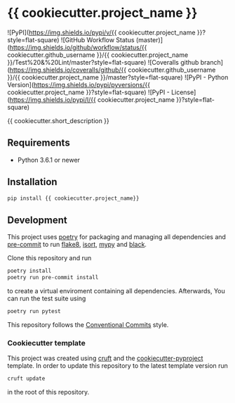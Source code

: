 # {{ cookiecutter.project_name }}

![PyPI](https://img.shields.io/pypi/v/{{ cookiecutter.project_name }}?style=flat-square)
![GitHub Workflow Status (master)](https://img.shields.io/github/workflow/status/{{ cookiecutter.github_username }}/{{ cookiecutter.project_name }}/Test%20&%20Lint/master?style=flat-square)
![Coveralls github branch](https://img.shields.io/coveralls/github/{{ cookiecutter.github_username }}/{{ cookiecutter.project_name }}/master?style=flat-square)
![PyPI - Python Version](https://img.shields.io/pypi/pyversions/{{ cookiecutter.project_name }}?style=flat-square)
![PyPI - License](https://img.shields.io/pypi/l/{{ cookiecutter.project_name }}?style=flat-square)

{{ cookiecutter.short_description }}

## Requirements

* Python 3.6.1 or newer

## Installation

```sh
pip install {{ cookiecutter.project_name}}
```

## Development

This project uses [poetry](https://poetry.eustace.io/) for packaging and
managing all dependencies and [pre-commit](https://pre-commit.com/) to run
[flake8](http://flake8.pycqa.org/), [isort](https://pycqa.github.io/isort/),
[mypy](http://mypy-lang.org/) and [black](https://github.com/python/black).

Clone this repository and run

```bash
poetry install
poetry run pre-commit install
```

to create a virtual enviroment containing all dependencies.
Afterwards, You can run the test suite using

```bash
poetry run pytest
```

This repository follows the [Conventional Commits](https://www.conventionalcommits.org/)
style.

### Cookiecutter template

This project was created using [cruft](https://github.com/cruft/cruft) and the
[cookiecutter-pyproject](https://github.com/escaped/cookiecutter-pypackage) template.
In order to update this repository to the latest template version run

```sh
cruft update
```

in the root of this repository.
